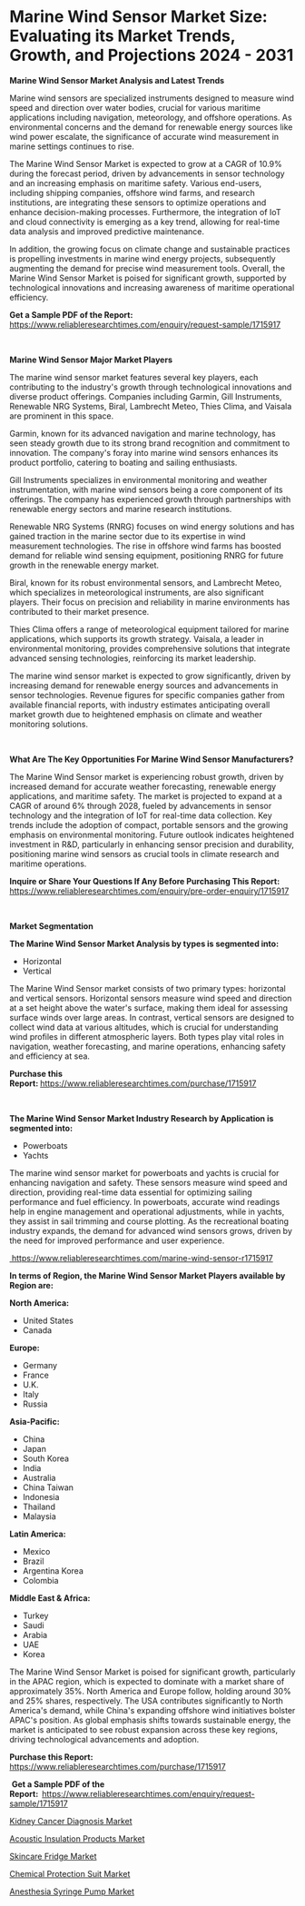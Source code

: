<p><h1>Marine Wind Sensor Market Size: Evaluating its Market Trends, Growth, and Projections 2024 - 2031</h1></p><p><strong>Marine Wind Sensor Market Analysis and Latest Trends</strong></p>
<p><p>Marine wind sensors are specialized instruments designed to measure wind speed and direction over water bodies, crucial for various maritime applications including navigation, meteorology, and offshore operations. As environmental concerns and the demand for renewable energy sources like wind power escalate, the significance of accurate wind measurement in marine settings continues to rise.</p><p>The Marine Wind Sensor Market is expected to grow at a CAGR of 10.9% during the forecast period, driven by advancements in sensor technology and an increasing emphasis on maritime safety. Various end-users, including shipping companies, offshore wind farms, and research institutions, are integrating these sensors to optimize operations and enhance decision-making processes. Furthermore, the integration of IoT and cloud connectivity is emerging as a key trend, allowing for real-time data analysis and improved predictive maintenance. </p><p>In addition, the growing focus on climate change and sustainable practices is propelling investments in marine wind energy projects, subsequently augmenting the demand for precise wind measurement tools. Overall, the Marine Wind Sensor Market is poised for significant growth, supported by technological innovations and increasing awareness of maritime operational efficiency.</p></p>
<p><strong>Get a Sample PDF of the Report:&nbsp;</strong> <a href="https://www.reliableresearchtimes.com/enquiry/request-sample/1715917?utm_campaign=1612&utm_medium=2&utm_source=Github&utm_content=ia&utm_term=23102024&utm_id=marine-wind-sensor">https://www.reliableresearchtimes.com/enquiry/request-sample/1715917</a></p>
<p>&nbsp;</p>
<p><strong>Marine Wind Sensor Major Market Players</strong></p>
<p><p>The marine wind sensor market features several key players, each contributing to the industry's growth through technological innovations and diverse product offerings. Companies including Garmin, Gill Instruments, Renewable NRG Systems, Biral, Lambrecht Meteo, Thies Clima, and Vaisala are prominent in this space.</p><p>Garmin, known for its advanced navigation and marine technology, has seen steady growth due to its strong brand recognition and commitment to innovation. The company's foray into marine wind sensors enhances its product portfolio, catering to boating and sailing enthusiasts.</p><p>Gill Instruments specializes in environmental monitoring and weather instrumentation, with marine wind sensors being a core component of its offerings. The company has experienced growth through partnerships with renewable energy sectors and marine research institutions.</p><p>Renewable NRG Systems (RNRG) focuses on wind energy solutions and has gained traction in the marine sector due to its expertise in wind measurement technologies. The rise in offshore wind farms has boosted demand for reliable wind sensing equipment, positioning RNRG for future growth in the renewable energy market.</p><p>Biral, known for its robust environmental sensors, and Lambrecht Meteo, which specializes in meteorological instruments, are also significant players. Their focus on precision and reliability in marine environments has contributed to their market presence.</p><p>Thies Clima offers a range of meteorological equipment tailored for marine applications, which supports its growth strategy. Vaisala, a leader in environmental monitoring, provides comprehensive solutions that integrate advanced sensing technologies, reinforcing its market leadership.</p><p>The marine wind sensor market is expected to grow significantly, driven by increasing demand for renewable energy sources and advancements in sensor technologies. Revenue figures for specific companies gather from available financial reports, with industry estimates anticipating overall market growth due to heightened emphasis on climate and weather monitoring solutions.</p></p>
<p>&nbsp;</p>
<p><strong>What Are The Key Opportunities For Marine Wind Sensor Manufacturers?</strong></p>
<p><p>The Marine Wind Sensor market is experiencing robust growth, driven by increased demand for accurate weather forecasting, renewable energy applications, and maritime safety. The market is projected to expand at a CAGR of around 6% through 2028, fueled by advancements in sensor technology and the integration of IoT for real-time data collection. Key trends include the adoption of compact, portable sensors and the growing emphasis on environmental monitoring. Future outlook indicates heightened investment in R&D, particularly in enhancing sensor precision and durability, positioning marine wind sensors as crucial tools in climate research and maritime operations.</p></p>
<p><strong>Inquire or Share Your Questions If Any Before Purchasing This Report:</strong> <a href="https://www.reliableresearchtimes.com/enquiry/pre-order-enquiry/1715917?utm_campaign=1612&utm_medium=2&utm_source=Github&utm_content=ia&utm_term=23102024&utm_id=marine-wind-sensor">https://www.reliableresearchtimes.com/enquiry/pre-order-enquiry/1715917</a></p>
<p>&nbsp;</p>
<p><strong>Market Segmentation</strong></p>
<p><strong>The Marine Wind Sensor Market Analysis by types is segmented into:</strong></p>
<p><ul><li>Horizontal</li><li>Vertical</li></ul></p>
<p><p>The Marine Wind Sensor market consists of two primary types: horizontal and vertical sensors. Horizontal sensors measure wind speed and direction at a set height above the water's surface, making them ideal for assessing surface winds over large areas. In contrast, vertical sensors are designed to collect wind data at various altitudes, which is crucial for understanding wind profiles in different atmospheric layers. Both types play vital roles in navigation, weather forecasting, and marine operations, enhancing safety and efficiency at sea.</p></p>
<p><strong>Purchase this Report:&nbsp;</strong><a href="https://www.reliableresearchtimes.com/purchase/1715917?utm_campaign=1612&utm_medium=2&utm_source=Github&utm_content=ia&utm_term=23102024&utm_id=marine-wind-sensor">https://www.reliableresearchtimes.com/purchase/1715917</a></p>
<p>&nbsp;</p>
<p><strong>The Marine Wind Sensor Market Industry Research by Application is segmented into:</strong></p>
<p><ul><li>Powerboats</li><li>Yachts</li></ul></p>
<p><p>The marine wind sensor market for powerboats and yachts is crucial for enhancing navigation and safety. These sensors measure wind speed and direction, providing real-time data essential for optimizing sailing performance and fuel efficiency. In powerboats, accurate wind readings help in engine management and operational adjustments, while in yachts, they assist in sail trimming and course plotting. As the recreational boating industry expands, the demand for advanced wind sensors grows, driven by the need for improved performance and user experience.</p></p>
<p><a href="https://www.reliableresearchtimes.com/marine-wind-sensor-r1715917?utm_campaign=1612&utm_medium=2&utm_source=Github&utm_content=ia&utm_term=23102024&utm_id=marine-wind-sensor">&nbsp;https://www.reliableresearchtimes.com/marine-wind-sensor-r1715917</a></p>
<p><strong>In terms of Region, the Marine Wind Sensor Market Players available by Region are:</strong></p>
<p>
    <p> <strong> North America: </strong>
        <ul>
            <li>United States</li>
            <li>Canada</li>
        </ul>
        </p> 
    <p> <strong> Europe: </strong>
        <ul>
            <li>Germany</li>
            <li>France</li>
            <li>U.K.</li>
            <li>Italy</li>
            <li>Russia</li>
        </ul>
        </p> 
    <p> <strong> Asia-Pacific: </strong>
        <ul>
            <li>China</li>
            <li>Japan</li>
            <li>South Korea</li>
            <li>India</li>
            <li>Australia</li>
            <li>China Taiwan</li>
            <li>Indonesia</li>
            <li>Thailand</li>
            <li>Malaysia</li>
        </ul>
        </p> 
    <p> <strong> Latin America: </strong>
        <ul>
            <li>Mexico</li>
            <li>Brazil</li>
            <li>Argentina Korea</li>
            <li>Colombia</li>
        </ul>
        </p> 
    <p> <strong> Middle East & Africa: </strong>
        <ul>
            <li>Turkey</li>
            <li>Saudi</li>
            <li>Arabia</li>
            <li>UAE</li>
            <li>Korea</li>
        </ul>
    </p>
    </p>
<p><p>The Marine Wind Sensor Market is poised for significant growth, particularly in the APAC region, which is expected to dominate with a market share of approximately 35%. North America and Europe follow, holding around 30% and 25% shares, respectively. The USA contributes significantly to North America's demand, while China's expanding offshore wind initiatives bolster APAC's position. As global emphasis shifts towards sustainable energy, the market is anticipated to see robust expansion across these key regions, driving technological advancements and adoption.</p></p>
<p><strong>Purchase this Report: </strong><a href="https://www.reliableresearchtimes.com/purchase/1715917?utm_campaign=1612&utm_medium=2&utm_source=Github&utm_content=ia&utm_term=23102024&utm_id=marine-wind-sensor">https://www.reliableresearchtimes.com/purchase/1715917</a></p>
<p>&nbsp;<strong>Get a Sample PDF of the Report:&nbsp;&nbsp;</strong><a href="https://www.reliableresearchtimes.com/enquiry/request-sample/1715917?utm_campaign=1612&utm_medium=2&utm_source=Github&utm_content=ia&utm_term=23102024&utm_id=marine-wind-sensor">https://www.reliableresearchtimes.com/enquiry/request-sample/1715917</a></p>
<p><strong></strong></p>
<p><p><a href="https://www.linkedin.com/pulse/exploring-kidney-cancer-diagnosis-market-dynamics-global-j5zre?utm_campaign=1612&utm_medium=2&utm_source=Github&utm_content=ia&utm_term=23102024&utm_id=marine-wind-sensor">Kidney Cancer Diagnosis Market</a></p><p><a href="https://www.linkedin.com/pulse/analyzing-global-acoustic-insulation-products-market-0gzne?utm_campaign=1612&utm_medium=2&utm_source=Github&utm_content=ia&utm_term=23102024&utm_id=marine-wind-sensor">Acoustic Insulation Products Market</a></p><p><a href="https://www.linkedin.com/pulse/skincare-fridge-market-forecasts-trends-impact-analysis-lxxde?utm_campaign=1612&utm_medium=2&utm_source=Github&utm_content=ia&utm_term=23102024&utm_id=marine-wind-sensor">Skincare Fridge Market</a></p><p><a href="https://www.linkedin.com/pulse/chemical-protection-suit-market-industry-trends-forecast-fboke?utm_campaign=1612&utm_medium=2&utm_source=Github&utm_content=ia&utm_term=23102024&utm_id=marine-wind-sensor">Chemical Protection Suit Market</a></p><p><a href="https://www.linkedin.com/pulse/anesthesia-syringe-pump-market-size-growth-trends-statistics-lense?utm_campaign=1612&utm_medium=2&utm_source=Github&utm_content=ia&utm_term=23102024&utm_id=marine-wind-sensor">Anesthesia Syringe Pump Market</a></p></p>